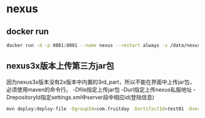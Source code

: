 # nexus

## docker run
```bash
docker run -d -p 8081:8081 --name nexus --restart always -v /data/nexus:/nexus-data sonatype/nexus3
```

## nexus3x版本上传第三方jar包
因为nexus3x版本没有2x版本中内置的3rd_part，所以不能在界面中上传jar包，必须使用maven的命令行。
-Dfile指定上传jar包  -Durl指定上传nexus私服地址 -DrepositoryId指定settings.xml中server段中相应id(登陆信息)

```bash
mvn deploy:deploy-file -DgroupId=com.fruitday -DartifactId=test01 -Dversion=0.0.1 -Dpackaging=jar -Dfile=test01.jar -Durl=http://10.28.50.6:8081/repository/3rd-party -DrepositoryId=3rd-party
```